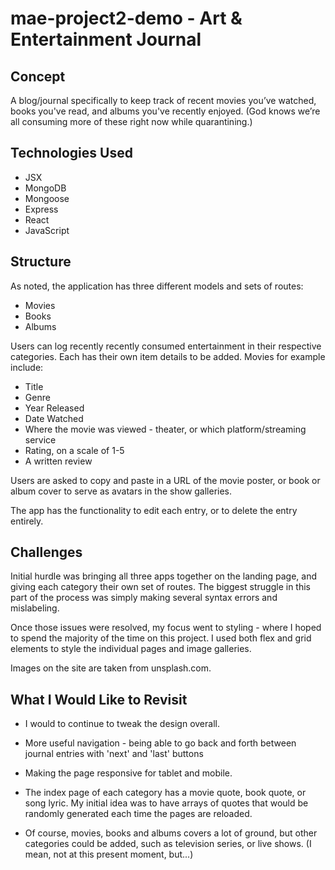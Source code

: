 # mae-project2-demo - Art & Entertainment Journal


## Concept

A blog/journal specifically to keep track of recent movies you’ve watched, books you've read, and albums you've recently enjoyed. (God knows we’re all consuming more of these right now while quarantining.) 

## Technologies Used

- JSX
- MongoDB
- Mongoose
- Express
- React
- JavaScript

## Structure

As noted, the application has three different models and sets of routes:

- Movies
- Books
- Albums

Users can log recently recently consumed entertainment in their respective categories. Each has their own item details to be added. Movies for example include:

- Title
- Genre
- Year Released
- Date Watched
- Where the movie was viewed - theater, or which platform/streaming service
- Rating, on a scale of 1-5
- A written review

Users are asked to copy and paste in a URL of the movie poster, or book or album cover to serve as avatars in the show galleries. 

The app has the functionality to edit each entry, or to delete the entry entirely. 

## Challenges

Initial hurdle was bringing all three apps together on the landing page, and giving each category their own set of routes. The biggest struggle in this part of the process was simply making several syntax errors and mislabeling. 

Once those issues were resolved, my focus went to styling - where I hoped to spend the majority of the time on this project. I used both flex and grid elements to style the individual pages and image galleries. 

Images on the site are taken from unsplash.com.

## What I Would Like to Revisit

- I would to continue to tweak the design overall.

- More useful navigation - being able to go back and forth between journal entries with 'next' and 'last' buttons

- Making the page responsive for tablet and mobile.

- The index page of each category has a movie quote, book quote, or song lyric. My initial idea was to have arrays of quotes that would be randomly generated each time the pages are reloaded.

- Of course, movies, books and albums covers a lot of ground, but other categories could be added, such as television series, or live shows. (I mean, not at this present moment, but...) 










